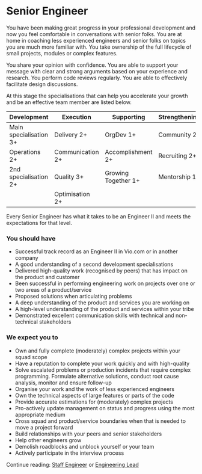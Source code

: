 # Senior Engineer

You have been making great progress in your professional development and now you feel comfortable in conversations with senior folks. You are at home in coaching less experienced engineers and senior folks on topics you are much more familiar with. You take ownership of the full lifecycle of small projects, modules or complex features.

You share your opinion with confidence. You are able to support your message with clear and strong arguments based on your experience and research. You perform code reviews regularly. You are able to effectively facilitate design discussions.

At this stage the specialisations that can help you accelerate your growth and be an effective team member are listed below.

| Development | Execution | Supporting | Strengthening |
| --- | --- | --- | --- |
| Main specialisation 3+ | Delivery 2+ | OrgDev 1+ | Community 2+ |
| Operations 2+ | Communication 2+ | Accomplishment 2+ | Recruiting 2+ |
| 2nd specialisation 2+ | Quality 3+ | Growing Together 1+ | Mentorship 1+ |
| | Optimisation 2+ | | |

Every Senior Engineer has what it takes to be an Engineer II and meets the expectations for that level.

### You should have

- Successful track record as an Engineer II in Vio.com or in another company
- A good understanding of a second development specialisations
- Delivered high-quality work (recognised by peers) that has impact on the product and customer
- Been successful in performing engineering work on projects over one or two areas of a product/service
- Proposed solutions when articulating problems
- A deep understanding of the product and services you are working on
- A high-level understanding of the product and services within your tribe
- Demonstrated excellent communication skills with technical and non-technical stakeholders

### We expect you to

- Own and fully complete (moderately) complex projects within your squad scope
- Have a reputation to complete your work quickly and with high-quality
- Solve escalated problems or production incidents that require complex programming. Formulate alternative solutions, conduct root cause analysis, monitor and ensure follow-up
- Organise your work and the work of less experienced engineers
- Own the technical aspects of large features or parts of the code
- Provide accurate estimations for (moderately) complex projects
- Pro-actively update management on status and progress using the most appropriate medium
- Cross squad and product/service boundaries when that is needed to move a project forward
- Build relationships with your peers and senior stakeholders
- Help other engineers grow
- Demolish roadblocks and unblock yourself or your team
- Actively participate in the interview process

Continue reading: [Staff Engineer](staff_engineer.md) or [Engineering Lead](engineering_lead.md)
